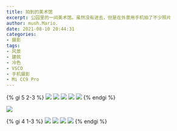 ```yaml
---
title: 拍到的美术馆
excerpt: 公园里的一间美术馆。虽然没有进去，但是在外景用手机拍了不少照片
author: mush.Mario.
date: 2021-08-10 20:44:31
categories:
- 摄影
tags:
- 风景
- 建筑
- 冷色
- VSCO
- 手机摄影
- Mi CC9 Pro
---
```


{% gi 5 2-3 %}
<img src="./index/images/1.jpg" />
<img src="./index/images/2.jpg" />
<img src="./index/images/3.jpg" />
<img src="./index/images/4.jpg" />
<img src="./index/images/5.jpg" />
{% endgi %}

<img src="./index/images/6.jpg" />

{% gi 4 1-3 %}
<img src="./index/images/7.jpg" />
<img src="./index/images/8.jpg" />
<img src="./index/images/10.jpg" />
<img src="./index/images/9.jpg" />
{% endgi %}

